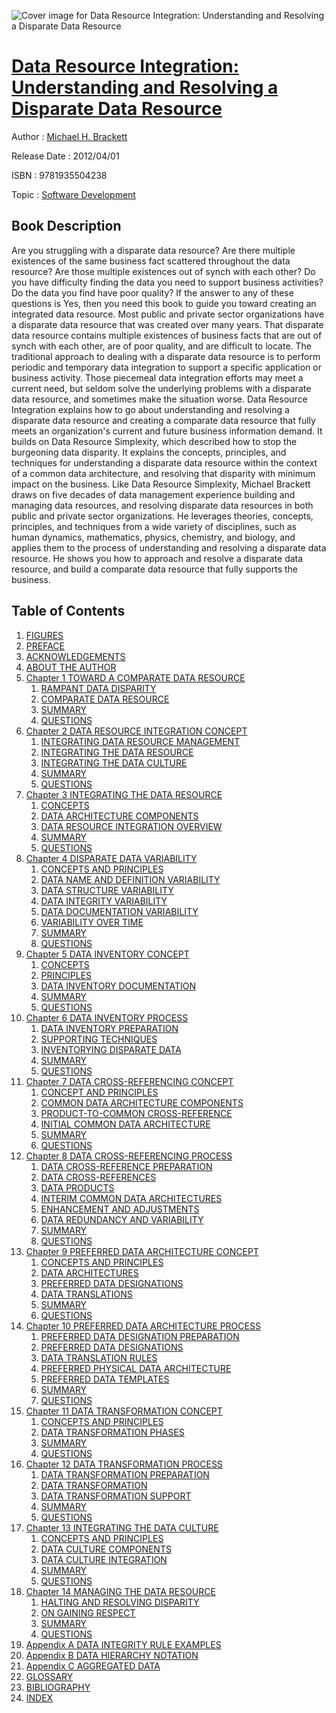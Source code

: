 ![Cover image for Data Resource Integration: Understanding and Resolving a Disparate Data Resource](https://imgdetail.ebookreading.net/cover/cover/software_development/EB9781935504238.jpg)

[Data Resource Integration: Understanding and Resolving a Disparate Data Resource](https://ebookreading.net/view/book/Data+Resource+Integration%3A+Understanding+and+Resolving+a+Disparate+Data+Resource-EB9781935504238_1.html "Data Resource Integration: Understanding and Resolving a Disparate Data Resource")
====================================================================================================================

Author : [Michael H. Brackett](https://ebookreading.net/search/author/Michael+H.+Brackett)

Release Date : 2012/04/01

ISBN : 9781935504238

Topic : [Software Development](https://ebookreading.net/search/category/software-development)

Book Description
-----------------

Are you struggling with a disparate data resource? Are there multiple existences of the same business fact scattered throughout the data resource? Are those multiple existences out of synch with each other? Do you have difficulty finding the data you need to support business activities? Do the data you find have poor quality? If the answer to any of these questions is Yes, then you need this book to guide you toward creating an integrated data resource.
Most public and private sector organizations have a disparate data resource that was created over many years. That disparate data resource contains multiple existences of business facts that are out of synch with each other, are of poor quality, and are difficult to locate. The traditional approach to dealing with a disparate data resource is to perform periodic and temporary data integration to support a specific application or business activity. Those piecemeal data integration efforts may meet a current need, but seldom solve the underlying problems with a disparate data resource, and sometimes make the situation worse.
Data Resource Integration explains how to go about understanding and resolving a disparate data resource and creating a comparate data resource that fully meets an organization's current and future business information demand. It builds on Data Resource Simplexity, which described how to stop the burgeoning data disparity. It explains the concepts, principles, and techniques for understanding a disparate data resource within the context of a common data architecture, and resolving that disparity with minimum impact on the business.
Like Data Resource Simplexity, Michael Brackett draws on five decades of data management experience building and managing data resources, and resolving disparate data resources in both public and private sector organizations. He leverages theories, concepts, principles, and techniques from a wide variety of disciplines, such as human dynamics, mathematics, physics, chemistry, and biology, and applies them to the process of understanding and resolving a disparate data resource. He shows you how to approach and resolve a disparate data resource, and build a comparate data resource that fully supports the business.
              
Table of Contents
-----------------

1. [FIGURES](https://ebookreading.net/view/book/Data+Resource+Integration%3A+Understanding+and+Resolving+a+Disparate+Data+Resource-EB9781935504238_6.html#_idParaDest-1)
1. [PREFACE](https://ebookreading.net/view/book/Data+Resource+Integration%3A+Understanding+and+Resolving+a+Disparate+Data+Resource-EB9781935504238_7.html#_idParaDest-2)
1. [ACKNOWLEDGEMENTS](https://ebookreading.net/view/book/Data+Resource+Integration%3A+Understanding+and+Resolving+a+Disparate+Data+Resource-EB9781935504238_8.html#_idParaDest-3)
1. [ABOUT THE AUTHOR](https://ebookreading.net/view/book/Data+Resource+Integration%3A+Understanding+and+Resolving+a+Disparate+Data+Resource-EB9781935504238_9.html#_idParaDest-4)
1. [Chapter 1 TOWARD A COMPARATE DATA RESOURCE](https://ebookreading.net/view/book/Data+Resource+Integration%3A+Understanding+and+Resolving+a+Disparate+Data+Resource-EB9781935504238_10.html#_idParaDest-5)
    1. [RAMPANT DATA DISPARITY](https://ebookreading.net/view/book/Data+Resource+Integration%3A+Understanding+and+Resolving+a+Disparate+Data+Resource-EB9781935504238_10.html#_idParaDest-6)
    1. [COMPARATE DATA RESOURCE](https://ebookreading.net/view/book/Data+Resource+Integration%3A+Understanding+and+Resolving+a+Disparate+Data+Resource-EB9781935504238_10.html#_idParaDest-7)
    1. [SUMMARY](https://ebookreading.net/view/book/Data+Resource+Integration%3A+Understanding+and+Resolving+a+Disparate+Data+Resource-EB9781935504238_10.html#_idParaDest-8)
    1. [QUESTIONS](https://ebookreading.net/view/book/Data+Resource+Integration%3A+Understanding+and+Resolving+a+Disparate+Data+Resource-EB9781935504238_10.html#_idParaDest-9)
1. [Chapter 2 DATA RESOURCE INTEGRATION CONCEPT](https://ebookreading.net/view/book/Data+Resource+Integration%3A+Understanding+and+Resolving+a+Disparate+Data+Resource-EB9781935504238_11.html#_idParaDest-10)
    1. [INTEGRATING DATA RESOURCE MANAGEMENT](https://ebookreading.net/view/book/Data+Resource+Integration%3A+Understanding+and+Resolving+a+Disparate+Data+Resource-EB9781935504238_11.html#_idParaDest-11)
    1. [INTEGRATING THE DATA RESOURCE](https://ebookreading.net/view/book/Data+Resource+Integration%3A+Understanding+and+Resolving+a+Disparate+Data+Resource-EB9781935504238_11.html#_idParaDest-12)
    1. [INTEGRATING THE DATA CULTURE](https://ebookreading.net/view/book/Data+Resource+Integration%3A+Understanding+and+Resolving+a+Disparate+Data+Resource-EB9781935504238_11.html#_idParaDest-13)
    1. [SUMMARY](https://ebookreading.net/view/book/Data+Resource+Integration%3A+Understanding+and+Resolving+a+Disparate+Data+Resource-EB9781935504238_11.html#_idParaDest-14)
    1. [QUESTIONS](https://ebookreading.net/view/book/Data+Resource+Integration%3A+Understanding+and+Resolving+a+Disparate+Data+Resource-EB9781935504238_11.html#_idParaDest-15)
1. [Chapter 3 INTEGRATING THE DATA RESOURCE](https://ebookreading.net/view/book/Data+Resource+Integration%3A+Understanding+and+Resolving+a+Disparate+Data+Resource-EB9781935504238_12.html#_idParaDest-16)
    1. [CONCEPTS](https://ebookreading.net/view/book/Data+Resource+Integration%3A+Understanding+and+Resolving+a+Disparate+Data+Resource-EB9781935504238_12.html#_idParaDest-17)
    1. [DATA ARCHITECTURE COMPONENTS](https://ebookreading.net/view/book/Data+Resource+Integration%3A+Understanding+and+Resolving+a+Disparate+Data+Resource-EB9781935504238_12.html#_idParaDest-18)
    1. [DATA RESOURCE INTEGRATION OVERVIEW](https://ebookreading.net/view/book/Data+Resource+Integration%3A+Understanding+and+Resolving+a+Disparate+Data+Resource-EB9781935504238_12.html#_idParaDest-19)
    1. [SUMMARY](https://ebookreading.net/view/book/Data+Resource+Integration%3A+Understanding+and+Resolving+a+Disparate+Data+Resource-EB9781935504238_12.html#_idParaDest-20)
    1. [QUESTIONS](https://ebookreading.net/view/book/Data+Resource+Integration%3A+Understanding+and+Resolving+a+Disparate+Data+Resource-EB9781935504238_12.html#_idParaDest-21)
1. [Chapter 4 DISPARATE DATA VARIABILITY ](https://ebookreading.net/view/book/Data+Resource+Integration%3A+Understanding+and+Resolving+a+Disparate+Data+Resource-EB9781935504238_13.html#_idParaDest-22)
    1. [CONCEPTS AND PRINCIPLES](https://ebookreading.net/view/book/Data+Resource+Integration%3A+Understanding+and+Resolving+a+Disparate+Data+Resource-EB9781935504238_13.html#_idParaDest-23)
    1. [DATA NAME AND DEFINITION VARIABILITY](https://ebookreading.net/view/book/Data+Resource+Integration%3A+Understanding+and+Resolving+a+Disparate+Data+Resource-EB9781935504238_13.html#_idParaDest-24)
    1. [DATA STRUCTURE VARIABILITY](https://ebookreading.net/view/book/Data+Resource+Integration%3A+Understanding+and+Resolving+a+Disparate+Data+Resource-EB9781935504238_13.html#_idParaDest-25)
    1. [DATA INTEGRITY VARIABILITY](https://ebookreading.net/view/book/Data+Resource+Integration%3A+Understanding+and+Resolving+a+Disparate+Data+Resource-EB9781935504238_13.html#_idParaDest-26)
    1. [DATA DOCUMENTATION VARIABILITY](https://ebookreading.net/view/book/Data+Resource+Integration%3A+Understanding+and+Resolving+a+Disparate+Data+Resource-EB9781935504238_13.html#_idParaDest-27)
    1. [VARIABILITY OVER TIME](https://ebookreading.net/view/book/Data+Resource+Integration%3A+Understanding+and+Resolving+a+Disparate+Data+Resource-EB9781935504238_13.html#_idParaDest-28)
    1. [SUMMARY](https://ebookreading.net/view/book/Data+Resource+Integration%3A+Understanding+and+Resolving+a+Disparate+Data+Resource-EB9781935504238_13.html#_idParaDest-29)
    1. [QUESTIONS](https://ebookreading.net/view/book/Data+Resource+Integration%3A+Understanding+and+Resolving+a+Disparate+Data+Resource-EB9781935504238_13.html#_idParaDest-30)
1. [Chapter 5 DATA INVENTORY CONCEPT](https://ebookreading.net/view/book/Data+Resource+Integration%3A+Understanding+and+Resolving+a+Disparate+Data+Resource-EB9781935504238_14.html#_idParaDest-31)
    1. [CONCEPTS](https://ebookreading.net/view/book/Data+Resource+Integration%3A+Understanding+and+Resolving+a+Disparate+Data+Resource-EB9781935504238_14.html#_idParaDest-32)
    1. [PRINCIPLES](https://ebookreading.net/view/book/Data+Resource+Integration%3A+Understanding+and+Resolving+a+Disparate+Data+Resource-EB9781935504238_14.html#_idParaDest-33)
    1. [DATA INVENTORY DOCUMENTATION](https://ebookreading.net/view/book/Data+Resource+Integration%3A+Understanding+and+Resolving+a+Disparate+Data+Resource-EB9781935504238_14.html#_idParaDest-34)
    1. [SUMMARY](https://ebookreading.net/view/book/Data+Resource+Integration%3A+Understanding+and+Resolving+a+Disparate+Data+Resource-EB9781935504238_14.html#_idParaDest-35)
    1. [QUESTIONS](https://ebookreading.net/view/book/Data+Resource+Integration%3A+Understanding+and+Resolving+a+Disparate+Data+Resource-EB9781935504238_14.html#_idParaDest-36)
1. [Chapter 6 DATA INVENTORY PROCESS](https://ebookreading.net/view/book/Data+Resource+Integration%3A+Understanding+and+Resolving+a+Disparate+Data+Resource-EB9781935504238_15.html#_idParaDest-37)
    1. [DATA INVENTORY PREPARATION](https://ebookreading.net/view/book/Data+Resource+Integration%3A+Understanding+and+Resolving+a+Disparate+Data+Resource-EB9781935504238_15.html#_idParaDest-38)
    1. [SUPPORTING TECHNIQUES](https://ebookreading.net/view/book/Data+Resource+Integration%3A+Understanding+and+Resolving+a+Disparate+Data+Resource-EB9781935504238_15.html#_idParaDest-39)
    1. [INVENTORYING DISPARATE DATA](https://ebookreading.net/view/book/Data+Resource+Integration%3A+Understanding+and+Resolving+a+Disparate+Data+Resource-EB9781935504238_15.html#_idParaDest-40)
    1. [SUMMARY](https://ebookreading.net/view/book/Data+Resource+Integration%3A+Understanding+and+Resolving+a+Disparate+Data+Resource-EB9781935504238_15.html#_idParaDest-41)
    1. [QUESTIONS](https://ebookreading.net/view/book/Data+Resource+Integration%3A+Understanding+and+Resolving+a+Disparate+Data+Resource-EB9781935504238_15.html#_idParaDest-42)
1. [Chapter 7 DATA CROSS-REFERENCING CONCEPT](https://ebookreading.net/view/book/Data+Resource+Integration%3A+Understanding+and+Resolving+a+Disparate+Data+Resource-EB9781935504238_16.html#_idParaDest-43)
    1. [CONCEPT AND PRINCIPLES](https://ebookreading.net/view/book/Data+Resource+Integration%3A+Understanding+and+Resolving+a+Disparate+Data+Resource-EB9781935504238_16.html#_idParaDest-44)
    1. [COMMON DATA ARCHITECTURE COMPONENTS](https://ebookreading.net/view/book/Data+Resource+Integration%3A+Understanding+and+Resolving+a+Disparate+Data+Resource-EB9781935504238_16.html#_idParaDest-45)
    1. [PRODUCT-TO-COMMON CROSS-REFERENCE](https://ebookreading.net/view/book/Data+Resource+Integration%3A+Understanding+and+Resolving+a+Disparate+Data+Resource-EB9781935504238_16.html#_idParaDest-46)
    1. [INITIAL COMMON DATA ARCHITECTURE](https://ebookreading.net/view/book/Data+Resource+Integration%3A+Understanding+and+Resolving+a+Disparate+Data+Resource-EB9781935504238_16.html#_idParaDest-47)
    1. [SUMMARY](https://ebookreading.net/view/book/Data+Resource+Integration%3A+Understanding+and+Resolving+a+Disparate+Data+Resource-EB9781935504238_16.html#_idParaDest-48)
    1. [QUESTIONS](https://ebookreading.net/view/book/Data+Resource+Integration%3A+Understanding+and+Resolving+a+Disparate+Data+Resource-EB9781935504238_16.html#_idParaDest-49)
1. [Chapter 8 DATA CROSS-REFERENCING PROCESS](https://ebookreading.net/view/book/Data+Resource+Integration%3A+Understanding+and+Resolving+a+Disparate+Data+Resource-EB9781935504238_17.html#_idParaDest-50)
    1. [DATA CROSS-REFERENCE PREPARATION](https://ebookreading.net/view/book/Data+Resource+Integration%3A+Understanding+and+Resolving+a+Disparate+Data+Resource-EB9781935504238_17.html#_idParaDest-51)
    1. [DATA CROSS-REFERENCES](https://ebookreading.net/view/book/Data+Resource+Integration%3A+Understanding+and+Resolving+a+Disparate+Data+Resource-EB9781935504238_17.html#_idParaDest-52)
    1. [DATA PRODUCTS](https://ebookreading.net/view/book/Data+Resource+Integration%3A+Understanding+and+Resolving+a+Disparate+Data+Resource-EB9781935504238_17.html#_idParaDest-53)
    1. [INTERIM COMMON DATA ARCHITECTURES](https://ebookreading.net/view/book/Data+Resource+Integration%3A+Understanding+and+Resolving+a+Disparate+Data+Resource-EB9781935504238_17.html#_idParaDest-54)
    1. [ENHANCEMENT AND ADJUSTMENTS](https://ebookreading.net/view/book/Data+Resource+Integration%3A+Understanding+and+Resolving+a+Disparate+Data+Resource-EB9781935504238_17.html#_idParaDest-55)
    1. [DATA REDUNDANCY AND VARIABILITY](https://ebookreading.net/view/book/Data+Resource+Integration%3A+Understanding+and+Resolving+a+Disparate+Data+Resource-EB9781935504238_17.html#_idParaDest-56)
    1. [SUMMARY](https://ebookreading.net/view/book/Data+Resource+Integration%3A+Understanding+and+Resolving+a+Disparate+Data+Resource-EB9781935504238_17.html#_idParaDest-57)
    1. [QUESTIONS](https://ebookreading.net/view/book/Data+Resource+Integration%3A+Understanding+and+Resolving+a+Disparate+Data+Resource-EB9781935504238_17.html#_idParaDest-58)
1. [Chapter 9 PREFERRED DATA ARCHITECTURE CONCEPT](https://ebookreading.net/view/book/Data+Resource+Integration%3A+Understanding+and+Resolving+a+Disparate+Data+Resource-EB9781935504238_18.html#_idParaDest-59)
    1. [CONCEPTS AND PRINCIPLES](https://ebookreading.net/view/book/Data+Resource+Integration%3A+Understanding+and+Resolving+a+Disparate+Data+Resource-EB9781935504238_18.html#_idParaDest-60)
    1. [DATA ARCHITECTURES](https://ebookreading.net/view/book/Data+Resource+Integration%3A+Understanding+and+Resolving+a+Disparate+Data+Resource-EB9781935504238_18.html#_idParaDest-61)
    1. [PREFERRED DATA DESIGNATIONS](https://ebookreading.net/view/book/Data+Resource+Integration%3A+Understanding+and+Resolving+a+Disparate+Data+Resource-EB9781935504238_18.html#_idParaDest-62)
    1. [DATA TRANSLATIONS](https://ebookreading.net/view/book/Data+Resource+Integration%3A+Understanding+and+Resolving+a+Disparate+Data+Resource-EB9781935504238_18.html#_idParaDest-63)
    1. [SUMMARY](https://ebookreading.net/view/book/Data+Resource+Integration%3A+Understanding+and+Resolving+a+Disparate+Data+Resource-EB9781935504238_18.html#_idParaDest-64)
    1. [QUESTIONS](https://ebookreading.net/view/book/Data+Resource+Integration%3A+Understanding+and+Resolving+a+Disparate+Data+Resource-EB9781935504238_18.html#_idParaDest-65)
1. [Chapter 10 PREFERRED DATA ARCHITECTURE PROCESS](https://ebookreading.net/view/book/Data+Resource+Integration%3A+Understanding+and+Resolving+a+Disparate+Data+Resource-EB9781935504238_19.html#_idParaDest-66)
    1. [PREFERRED DATA DESIGNATION PREPARATION](https://ebookreading.net/view/book/Data+Resource+Integration%3A+Understanding+and+Resolving+a+Disparate+Data+Resource-EB9781935504238_19.html#_idParaDest-67)
    1. [PREFERRED DATA DESIGNATIONS](https://ebookreading.net/view/book/Data+Resource+Integration%3A+Understanding+and+Resolving+a+Disparate+Data+Resource-EB9781935504238_19.html#_idParaDest-68)
    1. [DATA TRANSLATION RULES](https://ebookreading.net/view/book/Data+Resource+Integration%3A+Understanding+and+Resolving+a+Disparate+Data+Resource-EB9781935504238_19.html#_idParaDest-69)
    1. [PREFERRED PHYSICAL DATA ARCHITECTURE](https://ebookreading.net/view/book/Data+Resource+Integration%3A+Understanding+and+Resolving+a+Disparate+Data+Resource-EB9781935504238_19.html#_idParaDest-70)
    1. [PREFERRED DATA TEMPLATES](https://ebookreading.net/view/book/Data+Resource+Integration%3A+Understanding+and+Resolving+a+Disparate+Data+Resource-EB9781935504238_19.html#_idParaDest-71)
    1. [SUMMARY](https://ebookreading.net/view/book/Data+Resource+Integration%3A+Understanding+and+Resolving+a+Disparate+Data+Resource-EB9781935504238_19.html#_idParaDest-72)
    1. [QUESTIONS](https://ebookreading.net/view/book/Data+Resource+Integration%3A+Understanding+and+Resolving+a+Disparate+Data+Resource-EB9781935504238_19.html#_idParaDest-73)
1. [Chapter 11 DATA TRANSFORMATION CONCEPT](https://ebookreading.net/view/book/Data+Resource+Integration%3A+Understanding+and+Resolving+a+Disparate+Data+Resource-EB9781935504238_20.html#_idParaDest-74)
    1. [CONCEPTS AND PRINCIPLES](https://ebookreading.net/view/book/Data+Resource+Integration%3A+Understanding+and+Resolving+a+Disparate+Data+Resource-EB9781935504238_20.html#_idParaDest-75)
    1. [DATA TRANSFORMATION PHASES](https://ebookreading.net/view/book/Data+Resource+Integration%3A+Understanding+and+Resolving+a+Disparate+Data+Resource-EB9781935504238_20.html#_idParaDest-76)
    1. [SUMMARY](https://ebookreading.net/view/book/Data+Resource+Integration%3A+Understanding+and+Resolving+a+Disparate+Data+Resource-EB9781935504238_20.html#_idParaDest-77)
    1. [QUESTIONS](https://ebookreading.net/view/book/Data+Resource+Integration%3A+Understanding+and+Resolving+a+Disparate+Data+Resource-EB9781935504238_20.html#_idParaDest-78)
1. [Chapter 12 DATA TRANSFORMATION PROCESS](https://ebookreading.net/view/book/Data+Resource+Integration%3A+Understanding+and+Resolving+a+Disparate+Data+Resource-EB9781935504238_21.html#_idParaDest-79)
    1. [DATA TRANSFORMATION PREPARATION](https://ebookreading.net/view/book/Data+Resource+Integration%3A+Understanding+and+Resolving+a+Disparate+Data+Resource-EB9781935504238_21.html#_idParaDest-80)
    1. [DATA TRANSFORMATION](https://ebookreading.net/view/book/Data+Resource+Integration%3A+Understanding+and+Resolving+a+Disparate+Data+Resource-EB9781935504238_21.html#_idParaDest-81)
    1. [DATA TRANSFORMATION SUPPORT](https://ebookreading.net/view/book/Data+Resource+Integration%3A+Understanding+and+Resolving+a+Disparate+Data+Resource-EB9781935504238_21.html#_idParaDest-82)
    1. [SUMMARY](https://ebookreading.net/view/book/Data+Resource+Integration%3A+Understanding+and+Resolving+a+Disparate+Data+Resource-EB9781935504238_21.html#_idParaDest-83)
    1. [QUESTIONS](https://ebookreading.net/view/book/Data+Resource+Integration%3A+Understanding+and+Resolving+a+Disparate+Data+Resource-EB9781935504238_21.html#_idParaDest-84)
1. [Chapter 13 INTEGRATING THE DATA CULTURE ](https://ebookreading.net/view/book/Data+Resource+Integration%3A+Understanding+and+Resolving+a+Disparate+Data+Resource-EB9781935504238_22.html#_idParaDest-85)
    1. [CONCEPTS AND PRINCIPLES](https://ebookreading.net/view/book/Data+Resource+Integration%3A+Understanding+and+Resolving+a+Disparate+Data+Resource-EB9781935504238_22.html#_idParaDest-86)
    1. [DATA CULTURE COMPONENTS](https://ebookreading.net/view/book/Data+Resource+Integration%3A+Understanding+and+Resolving+a+Disparate+Data+Resource-EB9781935504238_22.html#_idParaDest-87)
    1. [DATA CULTURE INTEGRATION](https://ebookreading.net/view/book/Data+Resource+Integration%3A+Understanding+and+Resolving+a+Disparate+Data+Resource-EB9781935504238_22.html#_idParaDest-88)
    1. [SUMMARY](https://ebookreading.net/view/book/Data+Resource+Integration%3A+Understanding+and+Resolving+a+Disparate+Data+Resource-EB9781935504238_22.html#_idParaDest-89)
    1. [QUESTIONS](https://ebookreading.net/view/book/Data+Resource+Integration%3A+Understanding+and+Resolving+a+Disparate+Data+Resource-EB9781935504238_22.html#_idParaDest-90)
1. [Chapter 14 MANAGING THE DATA RESOURCE ](https://ebookreading.net/view/book/Data+Resource+Integration%3A+Understanding+and+Resolving+a+Disparate+Data+Resource-EB9781935504238_23.html#_idParaDest-91)
    1. [HALTING AND RESOLVING DISPARITY](https://ebookreading.net/view/book/Data+Resource+Integration%3A+Understanding+and+Resolving+a+Disparate+Data+Resource-EB9781935504238_23.html#_idParaDest-92)
    1. [ON GAINING RESPECT](https://ebookreading.net/view/book/Data+Resource+Integration%3A+Understanding+and+Resolving+a+Disparate+Data+Resource-EB9781935504238_23.html#_idParaDest-93)
    1. [SUMMARY](https://ebookreading.net/view/book/Data+Resource+Integration%3A+Understanding+and+Resolving+a+Disparate+Data+Resource-EB9781935504238_23.html#_idParaDest-94)
    1. [QUESTIONS](https://ebookreading.net/view/book/Data+Resource+Integration%3A+Understanding+and+Resolving+a+Disparate+Data+Resource-EB9781935504238_23.html#_idParaDest-95)
1. [Appendix A DATA INTEGRITY RULE EXAMPLES](https://ebookreading.net/view/book/Data+Resource+Integration%3A+Understanding+and+Resolving+a+Disparate+Data+Resource-EB9781935504238_24.html#_idParaDest-96)
1. [Appendix B DATA HIERARCHY NOTATION](https://ebookreading.net/view/book/Data+Resource+Integration%3A+Understanding+and+Resolving+a+Disparate+Data+Resource-EB9781935504238_25.html#_idParaDest-97)
1. [Appendix C AGGREGATED DATA](https://ebookreading.net/view/book/Data+Resource+Integration%3A+Understanding+and+Resolving+a+Disparate+Data+Resource-EB9781935504238_26.html#_idParaDest-98)
1. [GLOSSARY](https://ebookreading.net/view/book/Data+Resource+Integration%3A+Understanding+and+Resolving+a+Disparate+Data+Resource-EB9781935504238_27.html#_idParaDest-99)
1. [BIBLIOGRAPHY](https://ebookreading.net/view/book/Data+Resource+Integration%3A+Understanding+and+Resolving+a+Disparate+Data+Resource-EB9781935504238_28.html#_idParaDest-100)
1. [INDEX](https://ebookreading.net/view/book/Data+Resource+Integration%3A+Understanding+and+Resolving+a+Disparate+Data+Resource-EB9781935504238_29.html#_idParaDest-101)
